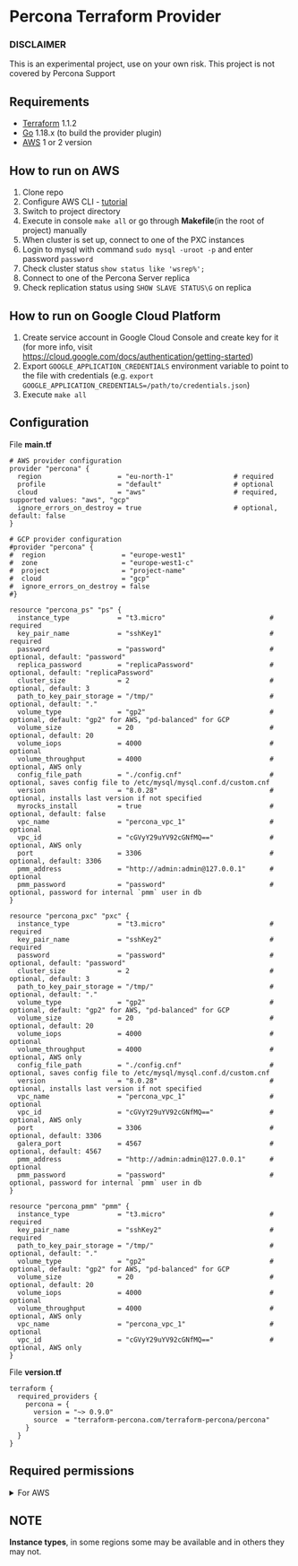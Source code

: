 Percona Terraform Provider
=========================

### DISCLAIMER
This is an experimental project, use on your own risk. This project is not covered by Percona Support

## Requirements

- [Terraform](https://www.terraform.io/downloads.html) 1.1.2
- [Go](https://golang.org/doc/install) 1.18.x (to build the provider plugin)
- [AWS](https://docs.aws.amazon.com/cli/latest/userguide/getting-started-install.html) 1 or 2 version
## How to run on AWS

1. Clone repo
2. Configure AWS CLI - [tutorial](https://docs.aws.amazon.com/cli/latest/userguide/cli-configure-quickstart.html)
3. Switch to project directory
4. Execute in console `make all` or go through **Makefile**(in the root of project) manually
5. When cluster is set up, connect to one of the PXC instances
6. Login to mysql with command `sudo mysql -uroot -p` and enter password `password`
7. Check cluster status `show status like 'wsrep%';`
8. Connect to one of the Percona Server replica
9. Check replication status using `SHOW SLAVE STATUS\G` on replica

## How to run on Google Cloud Platform
1. Create service account in Google Cloud Console and create key for it (for more info, visit https://cloud.google.com/docs/authentication/getting-started)
2. Export `GOOGLE_APPLICATION_CREDENTIALS` environment variable to point to the file with credentials (e.g. `export GOOGLE_APPLICATION_CREDENTIALS=/path/to/credentials.json`)
3. Execute `make all`

## Configuration

File **main.tf**

```
# AWS provider configuration
provider "percona" {
  region                   = "eu-north-1"               # required
  profile                  = "default"                  # optional
  cloud                    = "aws"                      # required, supported values: "aws", "gcp"
  ignore_errors_on_destroy = true                       # optional, default: false
}

# GCP provider configuration
#provider "percona" {
#  region                   = "europe-west1"
#  zone                     = "europe-west1-c"
#  project                  = "project-name"
#  cloud                    = "gcp"
#  ignore_errors_on_destroy = false
#}

resource "percona_ps" "ps" {
  instance_type            = "t3.micro"                          # required
  key_pair_name            = "sshKey1"                           # required
  password                 = "password"                          # optional, default: "password"
  replica_password         = "replicaPassword"                   # optional, default: "replicaPassword"
  cluster_size             = 2                                   # optional, default: 3
  path_to_key_pair_storage = "/tmp/"                             # optional, default: "."
  volume_type              = "gp2"                               # optional, default: "gp2" for AWS, "pd-balanced" for GCP
  volume_size              = 20                                  # optional, default: 20
  volume_iops              = 4000                                # optional
  volume_throughput        = 4000                                # optional, AWS only
  config_file_path         = "./config.cnf"                      # optional, saves config file to /etc/mysql/mysql.conf.d/custom.cnf
  version                  = "8.0.28"                            # optional, installs last version if not specified
  myrocks_install          = true                                # optional, default: false
  vpc_name                 = "percona_vpc_1"                     # optional
  vpc_id                   = "cGVyY29uYV92cGNfMQ=="              # optional, AWS only
  port                     = 3306                                # optional, default: 3306
  pmm_address              = "http://admin:admin@127.0.0.1"      # optional
  pmm_password             = "password"                          # optional, password for internal `pmm` user in db
}

resource "percona_pxc" "pxc" {
  instance_type            = "t3.micro"                          # required
  key_pair_name            = "sshKey2"                           # required
  password                 = "password"	                         # optional, default: "password"
  cluster_size             = 2                                   # optional, default: 3
  path_to_key_pair_storage = "/tmp/"                             # optional, default: "."
  volume_type              = "gp2"                               # optional, default: "gp2" for AWS, "pd-balanced" for GCP
  volume_size              = 20                                  # optional, default: 20
  volume_iops              = 4000                                # optional
  volume_throughput        = 4000                                # optional, AWS only
  config_file_path         = "./config.cnf"                      # optional, saves config file to /etc/mysql/mysql.conf.d/custom.cnf
  version                  = "8.0.28"                            # optional, installs last version if not specified
  vpc_name                 = "percona_vpc_1"                     # optional
  vpc_id                   = "cGVyY29uYV92cGNfMQ=="              # optional, AWS only
  port                     = 3306                                # optional, default: 3306
  galera_port              = 4567                                # optional, default: 4567
  pmm_address              = "http://admin:admin@127.0.0.1"      # optional
  pmm_password             = "password"                          # optional, password for internal `pmm` user in db
}

resource "percona_pmm" "pmm" {
  instance_type            = "t3.micro"                          # required
  key_pair_name            = "sshKey2"                           # required
  path_to_key_pair_storage = "/tmp/"                             # optional, default: "."
  volume_type              = "gp2"                               # optional, default: "gp2" for AWS, "pd-balanced" for GCP
  volume_size              = 20                                  # optional, default: 20
  volume_iops              = 4000                                # optional
  volume_throughput        = 4000                                # optional, AWS only
  vpc_name                 = "percona_vpc_1"                     # optional
  vpc_id                   = "cGVyY29uYV92cGNfMQ=="              # optional, AWS only
}
```

File **version.tf**

```
terraform {
  required_providers {
    percona = {
      version = "~> 0.9.0"
      source  = "terraform-percona.com/terraform-percona/percona"
    }
  }
}
```

## Required permissions
<details>
<summary>For AWS</summary>

```
//Custom policies set
{
    "Version": "2012-10-17",
    "Statement": [
        {
            "Sid": "VisualEditor0",
            "Effect": "Allow",
            "Action": [
                "ec2:CreateDhcpOptions",
                "ec2:AuthorizeSecurityGroupIngress",
                "ec2:DeleteSubnet",
                "ec2:DescribeInstances",
                "ec2:MonitorInstances",
                "ec2:CreateKeyPair",
                "ec2:AttachInternetGateway",
                "ec2:UpdateSecurityGroupRuleDescriptionsIngress",
                "ec2:AssociateRouteTable",
                "ec2:DeleteRouteTable",
                "ec2:StartInstances",
                "ec2:RevokeSecurityGroupEgress",
                "ec2:CreateRoute",
                "ec2:CreateInternetGateway",
                "ec2:DescribeVolumes",
                "ec2:DeleteInternetGateway",
                "ec2:DescribeReservedInstances",
                "ec2:DescribeKeyPairs",
                "ec2:DescribeRouteTables",
                "ec2:DetachVolume",
                "ec2:UpdateSecurityGroupRuleDescriptionsEgress",
                "ec2:DescribeReservedInstancesOfferings",
                "ec2:CreateRouteTable",
                "ec2:RunInstances",
                "ec2:ModifySecurityGroupRules",
                "ec2:StopInstances",
                "ec2:CreateVolume",
                "ec2:RevokeSecurityGroupIngress",
                "ec2:DescribeSecurityGroupRules",
                "ec2:DeleteDhcpOptions",
                "ec2:DescribeInstanceTypes",
                "ec2:DeleteVpc",
                "ec2:AssociateAddress",
                "ec2:CreateSubnet",
                "ec2:DescribeSubnets",
                "ec2:DeleteKeyPair",
                "ec2:AttachVolume",
                "ec2:DisassociateAddress",
                "ec2:DescribeAddresses",
                "ec2:PurchaseReservedInstancesOffering",
                "ec2:DescribeInstanceAttribute",
                "ec2:CreateVpc",
                "ec2:DescribeDhcpOptions",
                "ec2:DescribeAvailabilityZones",
                "ec2:CreateSecurityGroup",
                "ec2:ModifyVpcAttribute",
                "ec2:ModifyReservedInstances",
                "ec2:DescribeInstanceStatus",
                "ec2:RebootInstances",
                "ec2:AuthorizeSecurityGroupEgress",
                "ec2:AssociateDhcpOptions",
                "ec2:TerminateInstances",
                "ec2:DescribeIamInstanceProfileAssociations",
                "ec2:DescribeTags",
                "ec2:DeleteRoute",
                "ec2:AllocateAddress",
                "ec2:DescribeSecurityGroups",
                "ec2:DescribeImages",
                "ec2:DescribeVpcs",
                "ec2:DeleteSecurityGroup",
                "ec2:CreateNetworkInterface",
                "ec2:DescribeInternetGateways",
                "ec2:DescribeVpcAttribute",
                "ec2:DeleteNetworkInterface",
                "ec2:DeleteSecurityGroup",
                "ec2:ModifyNetworkInterfaceAttribute",
            ],
            "Resource": "*"
        }
    ]
}

//AmazonEC2ContainerServiceAutoscaleRole
{
    "Version": "2012-10-17",
    "Statement": [
        {
            "Effect": "Allow",
            "Action": [
                "ecs:DescribeServices",
                "ecs:UpdateService"
            ],
            "Resource": [
                "*"
            ]
        },
        {
            "Effect": "Allow",
            "Action": [
                "cloudwatch:DescribeAlarms",
                "cloudwatch:PutMetricAlarm"
            ],
            "Resource": [
                "*"
            ]
        }
    ]
}

```

</details>

## NOTE

**Instance types**, in some regions some may be available and in others they may not.
